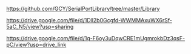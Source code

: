 https://github.com/GCY/SerialPortLibrary/tree/master/Library

https://drive.google.com/file/d/1Dll2b0Gcgfd-WWMMAxuWX6rSf-5aC_N5/view?usp=sharing

https://drive.google.com/file/d/1q-F6oy3uDqwCRE1mUgmrokbDz3qsF-pC/view?usp=drive_link

